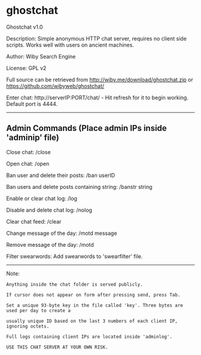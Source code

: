 # ghostchat

Ghostchat v1.0

Description: Simple anonymous HTTP chat server, requires no client side scripts. Works well with users on ancient machines.

Author: Wiby Search Engine

License: GPL v2

Full source can be retrieved from http://wiby.me/download/ghostchat.zip or https://github.com/wibyweb/ghostchat/


Enter chat: http://serverIP:PORT/chat/ - Hit refresh for it to begin working. Default port is 4444. 


--------------------------------------------------
Admin Commands (Place admin IPs inside 'adminip' file)
--------------------------------------------------

Close chat: /close

Open chat: /open

Ban user and delete their posts: /ban userID

Ban users and delete posts containing string: /banstr string

Enable or clear chat log: /log

Disable and delete chat log: /nolog

Clear chat feed: /clear

Change message of the day: /motd message

Remove message of the day: /motd

Filter swearwords: Add swearwords to 'swearfilter' file.

--------------------------------------------------

Note: 

	Anything inside the chat folder is served publicly.
  
	If cursor does not appear on form after pressing send, press Tab.
  
	Set a unique 93-byte key in the file called 'key'. Three bytes are used per day to create a
  
	usually unique ID based on the last 3 numbers of each client IP, ignoring octets.
  
	Full logs containing client IPs are located inside 'adminlog'.
  
	USE THIS CHAT SERVER AT YOUR OWN RISK.
